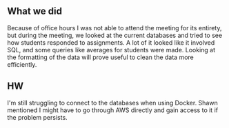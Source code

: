 ## What we did
Because of office hours I was not able to attend the meeting for its entirety, but during the meeting, we looked at the current databases and tried to see how students responded to assignments. A lot of it looked like it involved SQL, and some queries like averages for students were made. Looking at the formatting of the data will prove useful to clean the data more efficiently.

## HW
I'm still struggling to connect to the databases when using Docker. Shawn mentioned I might have to go through AWS directly and gain access to it if the problem persists.